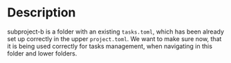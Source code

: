 # Description

subproject-b is a folder with an existing `tasks.toml`, which has been already
set up correctly in the upper `project.toml`. We want to make sure now, that it
is being used correctly for tasks management, when navigating in this folder and
lower folders.
